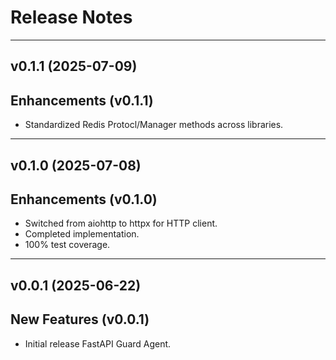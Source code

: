 Release Notes
=============

___

v0.1.1 (2025-07-09)
-------------------

Enhancements (v0.1.1)
---------------------
- Standardized Redis Protocl/Manager methods across libraries.

___

v0.1.0 (2025-07-08)
-------------------

Enhancements (v0.1.0)
---------------------
- Switched from aiohttp to httpx for HTTP client.
- Completed implementation.
- 100% test coverage.

___

v0.0.1 (2025-06-22)
-------------------

New Features (v0.0.1)
---------------------
- Initial release FastAPI Guard Agent.

